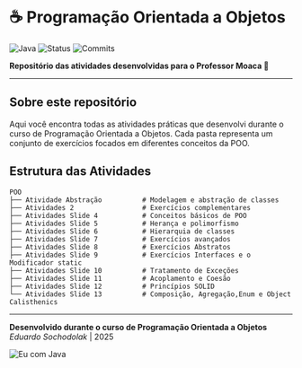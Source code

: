 # ☕ Programação Orientada a Objetos

![Java](https://img.shields.io/badge/Java-ED8B00?style=for-the-badge&logo=openjdk&logoColor=white)
![Status](https://img.shields.io/badge/Status-Em%20Desenvolvimento-green?style=for-the-badge)
![Commits](https://img.shields.io/github/commit-activity/m/DuRendeer/POO?style=for-the-badge)

**Repositório das atividades desenvolvidas  para o Professor Moaca 🍐**

---



##  Sobre este repositório

Aqui você encontra todas as atividades práticas que desenvolvi durante o curso de Programação Orientada a Objetos. Cada pasta representa um conjunto de exercícios focados em diferentes conceitos da POO.

##  Estrutura das Atividades

```
POO
├── Atividade Abstração          # Modelagem e abstração de classes
├── Atividades 2                 # Exercícios complementares  
├── Atividades Slide 4           # Conceitos básicos de POO
├── Atividades Slide 5           # Herança e polimorfismo
├── Atividades Slide 6           # Hierarquia de classes
├── Atividades Slide 7           # Exercícios avançados
├── Atividades Slide 8           # Exercícios Abstratos
├── Atividades Slide 9           # Exercícios Interfaces e o Modificador static
├── Atividades Slide 10          # Tratamento de Exceções
├── Atividades Slide 11          # Acoplamento e Coesão
├── Atividades Slide 12          # Princípios SOLID
└── Atividades Slide 13          # Composição, Agregação,Enum e Object Calisthenics
```


---

**Desenvolvido durante o curso de Programação Orientada a Objetos**  
*Eduardo Sochodolak* | 2025


![Eu com Java](https://reactiongifs.me/cdn-cgi/imagedelivery/S36QsAbHn6yI9seDZ7V8aA/873351b1-6da2-40c8-3615-6cb882440a00/w=386)







